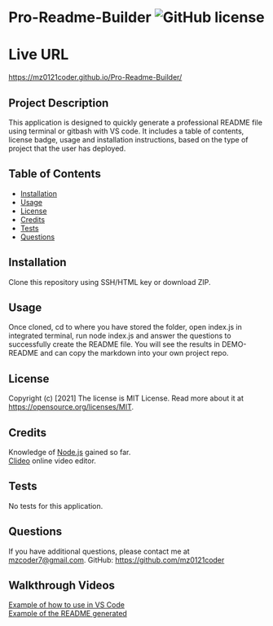 # Pro-Readme-Builder ![GitHub license](https://img.shields.io/badge/license-MIT%20License-blue.svg)

# Live URL
https://mz0121coder.github.io/Pro-Readme-Builder/

## Project Description 
This application is designed to quickly generate a professional README file using terminal or gitbash with VS code. It includes a table of contents, license badge, usage and installation instructions, based on the type of project that the user has deployed. 

## Table of Contents

* [Installation](#installation)
* [Usage](#usage)
* [License](#license)
* [Credits](#credits)
* [Tests](#tests)
* [Questions](#questions)

## Installation
Clone this repository using SSH/HTML key or download ZIP. 

## Usage 
Once cloned, cd to where you have stored the folder, open index.js in integrated terminal, run node index.js and answer the questions to successfully create the README file. You will see the results in DEMO-README and can copy the markdown into your own project repo. 

## License
Copyright (c) [2021]
The license is MIT License. 
Read more about it at https://opensource.org/licenses/MIT.

## Credits
Knowledge of [Node.js](https://nodejs.org/en/) gained so far.  
[Clideo](https://clideo.com/) online video editor.

## Tests
No tests for this application.

## Questions
If you have additional questions, please contact me at mzcoder7@gmail.com.
GitHub: https://github.com/mz0121coder

## Walkthrough Videos
[Example of how to use in VS Code](./assets/Pro-Readme-Builder-demo.mp4)    
[Example of the README generated](./assets/DEMO-README.mp4)
